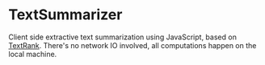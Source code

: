 TextSummarizer
==============

Client side extractive text summarization using JavaScript, based on [TextRank](http://acl.ldc.upenn.edu/acl2004/emnlp/pdf/Mihalcea.pdf). There's no network IO involved, all computations happen on the local machine.
